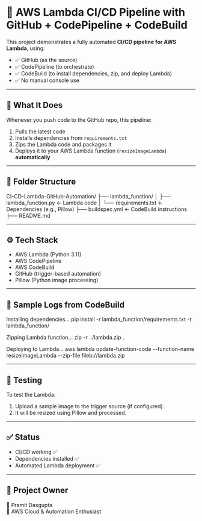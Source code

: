 # 🚀 AWS Lambda CI/CD Pipeline with GitHub + CodePipeline + CodeBuild

This project demonstrates a fully automated **CI/CD pipeline for AWS Lambda**, using:
- ✅ GitHub (as the source)
- ✅ CodePipeline (to orchestrate)
- ✅ CodeBuild (to install dependencies, zip, and deploy Lambda)
- ✅ No manual console use

---

## 🧠 What It Does
Whenever you push code to the GitHub repo, this pipeline:
1. Pulls the latest code
2. Installs dependencies from `requirements.txt`
3. Zips the Lambda code and packages it
4. Deploys it to your AWS Lambda function (`resizeImageLambda`) **automatically**

---

## 📁 Folder Structure

CI-CD-Lambda-GitHub-Automation/
├── lambda_function/
│ ├── lambda_function.py ← Lambda code
│ └── requirements.txt ← Dependencies (e.g., Pillow)
├── buildspec.yml ← CodeBuild instructions
├── README.md

---

## ⚙️ Tech Stack
- AWS Lambda (Python 3.11)
- AWS CodePipeline
- AWS CodeBuild
- GitHub (trigger-based automation)
- Pillow (Python image processing)

---

## 📸 Sample Logs from CodeBuild

Installing dependencies...
pip install -r lambda_function/requirements.txt -t lambda_function/

Zipping Lambda function...
zip -r ../lambda.zip .

Deploying to Lambda...
aws lambda update-function-code --function-name resizeImageLambda --zip-file fileb://lambda.zip


---

## 🧪 Testing
To test the Lambda:
1. Upload a sample image to the trigger source (if configured).
2. It will be resized using Pillow and processed.

---

## ✅ Status
- CI/CD working ✅
- Dependencies installed ✅
- Automated Lambda deployment ✅

---

## 💼 Project Owner
👤 Pramit Dasgupta  
📌 AWS Cloud & Automation Enthusiast  
